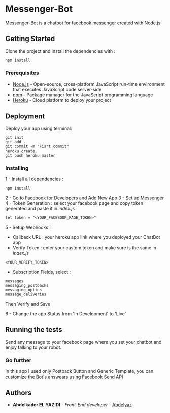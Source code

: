 # Messenger-Bot

Messenger-Bot is a chatbot for facebook messenger created with Node.js

## Getting Started

Clone the project and install the dependencies with :

```
npm install
```

### Prerequisites

* [Node.js](https://nodejs.org/en/) - Open-source, cross-platform JavaScript run-time environment that executes JavaScript code server-side
* [npm](https://www.npmjs.com/) - Package manager for the JavaScript programming language
* [Heroku](https://heroku.com) - Cloud platform to deploy your project


## Deployment

Deploy your app using terminal:

```
git init
git add .
git commit -m "Fisrt commit"
heroku create
git push heroku master
```

### Installing

1 - Install all dependencies :

```
npm install
```

2 - Go to [Facebook for Developers](https://developers.facebook.com/) and Add New App
3 - Set up Messenger
4 - Token Generation : select your facebook page and copy token generated and paste it in *index.js*

```
let token = "<YOUR_FACEBOOK_PAGE_TOKEN>"
```

5 - Setup Webhooks :

* Callback URL : your heroku app link where you deployed your ChatBot app
* Verify Token : enter your custom token and make sure is the same in *index.js*

```
<YOUR_VERIFY_TOKEN>
```
* Subscription Fields, select :

```
messages
messaging_postbacks
messaging_optins
message_deliveries
```
Then Verify and Save

6 - Change the app Status from 'In Development'  to 'Live'


## Running the tests

Send any message to your facebook page where you set your chatbot and enjoy talking to your robot.


### Go further

In this app I used only Postback Button and Generic Template, you can customize the Bot's answears using [Facebook Send API](https://developers.facebook.com/docs/messenger-platform/reference/send-api/)

## Authors

* **Abdelkader EL YAZIDI** - *Front-End developer* - [Abdelyaz](https://github.com/abdelyaz)
